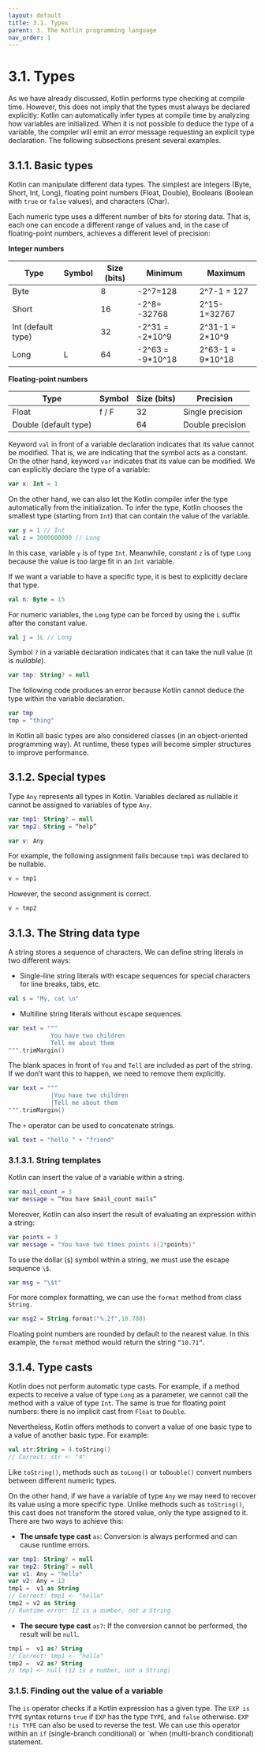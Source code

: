 ```yaml
---
layout: default
title: 3.1. Types
parent: 3. The Kotlin programming language
nav_order: 1
---
```


# 3.1. Types

As we have already discussed, Kotlin performs type checking at compile time. However, this does not imply that the types must always be declared explicitly: Kotlin can automatically infer types at compile time by analyzing how variables are initialized. When it is not possible to deduce the type of a variable, the compiler will emit an error message requesting an explicit type declaration. The following subsections present several examples.

## 3.1.1. Basic types

Kotlin can manipulate different data types. The simplest are integers (Byte, Short, Int, Long), floating point numbers (Float, Double), Booleans (Boolean with `true` or `false` values), and characters (Char). 

Each numeric type uses a different number of bits for storing data. That is, each one can encode a different range of values and, in the case of floating-point numbers, achieves a different level of precision:

**Integer numbers**

|Type                  |	Symbol	| Size (bits)	| Minimum	       | Maximum          |
|----------------------|------------|---------------|------------------|------------------|
|Byte	               |            |	8	        | -2^7=128         | 2^7-1 = 127      |
|Short	               |            |	16          | -2^8= -32768     | 2^15-1=32767     |
|Int	(default type) |          	| 32            | -2^31 = -2*10^9  | 2^31-1 = 2*10^9  |
|Long	               | L          |	64          | -2^63 = -9*10^18 | 2^63-1 = 9*10^18 |

**Floating-point numbers**

|Type	               | Symbol | Size (bits) | Precision        |
|----------------------|--------|-------------|------------------|
|Float	               | f / F  |	32	      | Single precision |
|Double	(default type) |        | 	64	      | Double precision |


Keyword `val` in front of a variable declaration indicates that its value cannot be modified. That is, we are indicating that the symbol acts as a constant. On the other hand, keyword `var` indicates that its value can be modified. We can explicitly declare the type of a variable:

```kotlin
var x: Int = 1
```

On the other hand, we can also let the Kotlin compiler infer the type automatically from the initialization. To infer the type, Kotlin chooses the smallest type (starting from `Int`) that can contain the value of the variable.

```kotlin
var y = 1 // Int 
val z = 3000000000 // Long
```

In this case, variable `y` is of type `Int`. Meanwhile, constant `z` is of type `Long` because the value is too large fit in an `Int` variable. 




If we want a variable to have a specific type, it is best to explicitly declare that type.

```kotlin
val n: Byte = 15
```

For numeric variables, the `Long` type can be forced by using the `L` suffix after the constant value.

```kotlin
val j = 1L // Long
```
Symbol `?` in a variable declaration indicates that it can take the null value (it is *nullable*).

```kotlin
var tmp: String? = null
```

The following code produces an error because Kotlin cannot deduce the type within the variable declaration.

```kotlin
var tmp          
tmp = "thing"
```

In Kotlin all basic types are also considered classes (in an object-oriented programming way).  At runtime, these types will become simpler structures to improve performance.

## 3.1.2. Special types

Type `Any` represents all types in Kotlin. Variables declared as nullable it cannot be assigned to variables of type `Any`.

```kotlin
var tmp1: String? = null
var tmp2: String = “help”

var v: Any
```

For example, the following assignment fails because `tmp1` was declared to be nullable.      

```kotlin  
v = tmp1
```

However, the second assignment is correct.

```kotlin
v = tmp2
```

## 3.1.3. The String data type

A string stores a sequence of characters. We can define string literals in two different ways:

- Single-line string literals with escape sequences for special characters for line breaks, tabs, etc.

```kotlin
val s = "My, cat \n"
```

- Multiline string literals without escape sequences.

```kotlin
var text = """
            You have two children
            Tell me about them
""".trimMargin()
```

The blank spaces in front of `You` and `Tell` are included as part of the string. If we don’t want this to happen, we need to remove them explicitly.

```kotlin
var text = """
            |You have two children
            |Tell me about them
""".trimMargin()
```

The `+` operator can be used to concatenate strings.

```kotlin
val text = "hello " + "friend"
```

### 3.1.3.1. String templates


Kotlin can insert the value of a variable within a string.

```kotlin
var mail_count = 3
var message = “You have $mail_count mails”
```

Moreover, Kotlin can also insert the result of evaluating an expression within a string:

```kotlin
var points = 3
var message = "You have two times points ${2*points}"
```

To use the dollar (`$`) symbol within a string, we must use the escape sequence `\$`.

```kotlin
var msg = "\$t"
```

For more complex formatting, we can use the `format` method from class `String.`

```kotlin
var msg2 = String.format("%.2f",10.708)
```

Floating point numbers are rounded by default to the nearest value. In this example, the `format` method would return the string `“10.71”`.

## 3.1.4. Type casts

Kotlin does not perform automatic type casts. For example, if a method expects to receive a value of type `Long` as a parameter, we cannot call the method with a value of type `Int`. The same is true for floating point numbers: there is no implicit cast from `Float` to `Double`.

Nevertheless, Kotlin offers methods to convert a value of one basic type to a value of another basic type. For example:

```kotlin
val str:String = 4.toString()
// Correct: str <- "4"
```

Like `toString()`, methods such as `toLong()` or `toDouble()` convert numbers between different numeric types.

On the other hand, if we have a variable of type `Any` we may need to recover its value using a more specific type. Unlike methods such as `toString()`, this cast does not transform the stored value, only the type assigned to it. There are two ways to achieve this:

- **The unsafe type cast** `as`: Conversion is always performed and can cause runtime errors.

```kotlin
var tmp1: String? = null
var tmp2: String? = null
var v1: Any = "hello"
var v2: Any = 12
tmp1 =  v1 as String 
// Correct: tmp1 <- "hello"
tmp2 = v2 as String
// Runtime error: 12 is a number, not a String
```

- **The secure type cast** `as?`: If the conversion cannot be performed, the result will be `null`.

```kotlin
tmp1 =  v1 as? String 
// Correct: tmp1 <- "hello"
tmp2 =  v2 as? String
// tmp1 <- null (12 is a number, not a String)
```

### 3.1.5. Finding out the value of a variable

The `is` operator checks if a Kotlin expression has a given type. The `EXP is TYPE` syntax returns `true` if `EXP` has the type `TYPE`, and `false` otherwise. `EXP !is TYPE` can also be used to reverse the test.  We can use this operator within an `if` (single-branch conditional) or `when (multi-branch conditional) statement.
